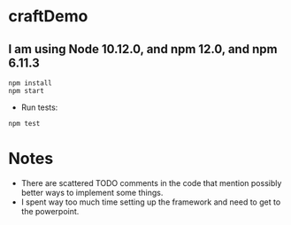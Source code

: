 # craftDemo

## I am using Node 10.12.0, and npm 12.0, and npm 6.11.3 
```
npm install
npm start
```

* Run tests:

```
npm test
```

# Notes
* There are scattered TODO comments in the code that mention possibly better ways to implement some things.
* I spent way too much time setting up the framework and need to get to the powerpoint.
